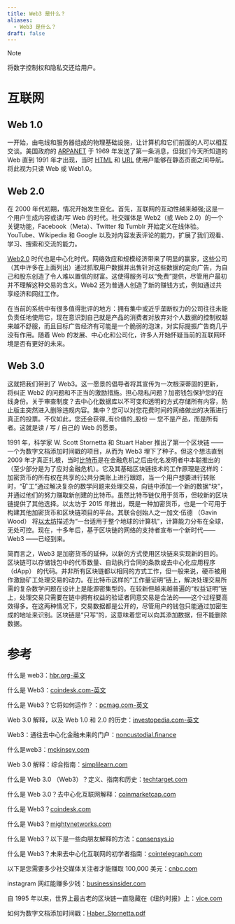 ```yaml
---
title: Web3 是什么？
aliases:
  - Web3 是什么？
draft: false
---
```

>[!NOTE]
>将数字控制权和隐私交还给用户。

# 互联网

## Web 1.0
一开始，由电线和服务器组成的物理基础设施，让计算机和它们前面的人可以相互交谈。美国政府的 [ARPANET](https://zh.wikipedia.org/wiki/ARPANET) 于 1969 年发送了第一条消息，但我们今天所知道的 Web 直到 1991 年才出现，当时 [HTML](https://zh.wikipedia.org/wiki/HTML) 和 [URL](https://zh.wikipedia.org/wiki/%E7%BB%9F%E4%B8%80%E8%B5%84%E6%BA%90%E5%AE%9A%E4%BD%8D%E7%AC%A6) 使用户能够在静态页面之间导航。将此视为只读 Web 或 Web1.0。

## Web 2.0
在 2000 年代初期，情况开始发生变化。首先，互联网的互动性越来越强;这是一个用户生成内容或读/写 Web 的时代。社交媒体是 Web2（或 Web 2.0）的一个关键功能，Facebook（Meta）、Twitter 和 Tumblr 开始定义在线体验。YouTube、Wikipedia 和 Google 以及对内容发表评论的能力，扩展了我们观看、学习、搜索和交流的能力。

[Web2.0](https://zh.wikipedia.org/wiki/Web_2.0) 时代也是中心化时代。网络效应和规模经济带来了明显的赢家，这些公司（其中许多在上面列出）通过抓取用户数据并出售针对这些数据的定向广告，为自己和股东创造了令人难以置信的财富。这使得服务可以“免费”提供，尽管用户最初并不理解这种交易的含义。Web2 还为普通人创造了新的赚钱方式，例如通过共享经济和网红工作。

在当前的系统中有很多值得批评的地方：拥有集中或近乎垄断权力的公司往往未能负责任地使用它，现在意识到自己就是产品的消费者对放弃对个人数据的控制权越来越不舒服，而且目标广告经济有可能是一个脆弱的泡沫，对实际提振广告商几乎没有作用。随着 Web 的发展、中心化和公司化，许多人开始怀疑当前的互联网环境是否有更好的未来。

## Web 3.0

这就把我们带到了 Web3。这一愿景的倡导者将其宣传为一次根深蒂固的更新，将纠正 Web2 的问题和不正当的激励措施。担心隐私问题？加密钱包保护您的在线身份。关于审查制度？去中心化数据库以不可变和透明的方式存储所有内容，防止版主突然进入删除违规内容。集中？您可以对您花费时间的网络做出的决策进行真正的投票。不仅如此，您还会获得_有价值的_股份 — 您不是产品，而是所有者。这就是读 / 写 / 自己的 Web 的愿景。

1991 年，科学家 W. Scott Stornetta 和 Stuart Haber 推出了第一个区块链 —— 一个为数字文档添加时间戳的项目，从而为 Web3 埋下了种子。但这个想法直到 2009 年才真正扎根，当时[比特币](https://www.ussc.gov/sites/default/files/pdf/training/annual-national-training-seminar/2018/Emerging_Tech_Bitcoin_Crypto.pdf)是在金融危机之后由化名发明者中本聪推出的（至少部分是为了应对金融危机）。它及其基础区块链技术的工作原理是这样的：加密货币的所有权在共享的公共分类账上进行跟踪，当一个用户想要进行转账时，“矿工”通过解决复杂的数学问题来处理交易，向链中添加一个新的数据“块”，并通过他们的努力赚取新创建的比特币。虽然比特币链仅用于货币，但较新的区块链提供了其他选择。以太坊于 2015 年推出，既是一种加密货币，也是一个可用于构建其他加密货币和区块链项目的平台。其联合创始人之一加文·伍德 （Gavin Wood） 将[以太坊](https://www.newstatesman.com/science-tech/2016/04/ethereum-competitor-bitcoin-which-could-transform-entire-industries)描述为“一台适用于整个地球的计算机”，计算能力分布在全球，无处可控。现在，十多年后，基于区块链的网络的支持者宣布一个新时代——Web3 ——已经到来。

简而言之，Web3 是加密货币的延伸，以新的方式使用区块链来实现新的目的。区块链可以存储钱包中的代币数量、自动执行合同的条款或去中心化应用程序 （dApp） 的代码。并非所有区块链都以相同的方式工作，但一般来说，硬币被用作激励矿工处理交易的动力。在比特币这样的“工作量证明”链上，解决处理交易所需的复杂数学问题在设计上是能源密集型的。在较新但越来越普遍的“权益证明”链上，处理交易只需要在链中拥有权益的验证者同意交易是合法的——这个过程要高效得多。在这两种情况下，交易数据都是公开的，尽管用户的钱包只能通过加密生成的地址来识别。区块链是“只写”的，这意味着您可以向其添加数据，但不能删除数据。



# 参考

什么是 web3：[hbr.org-英文](https://hbr.org/2022/05/what-is-web3)

什么是 Web3：[coindesk.com-英文](https://www.coindesk.com/learn/what-is-web-3-and-why-is-everyone-talking-about-it/)

什么是 Web3？它将如何运作？：[pcmag.com-英文](https://www.pcmag.com/how-to/what-is-web3-and-how-will-it-work)

Web 3.0 解释，以及 Web 1.0 和 2.0 的历史：[investopedia.com-英文](https://www.investopedia.com/web-20-web-30-5208698)

Web3：通往去中心化金融未来的门户：[noncustodial.finance](https://www.noncustodial.finance/news/web3-your-gateway-to-a-decentralized-financial-future?gad_source=1&gclid=CjwKCAiAxea5BhBeEiwAh4t5K7ctdvXN-M44XGJ2vfzrQcKgAHL9Zk7XxgyJAh9nCQbJREq7dbY9ShoCd6MQAvD_BwE)

什么是web3：[mckinsey.com](https://www.mckinsey.com/featured-insights/mckinsey-explainers/what-is-web3)

Web 3.0 解释：综合指南：[simplilearn.com](https://www.simplilearn.com/tutorials/blockchain-tutorial/what-is-web-3-0)

什么是 Web 3.0 （Web3）？定义、指南和历史：[techtarget.com](https://www.techtarget.com/whatis/definition/Web-30)

什么是 Web 3.0？去中心化互联网解释：[coinmarketcap.com](https://coinmarketcap.com/academy/article/what-is-web-3-0)

什么是 Web3？[coindesk.com](https://www.coindesk.com/learn/what-is-web-3-and-why-is-everyone-talking-about-it/)

什么是 Web3？[mightynetworks.com](https://www.mightynetworks.com/encyclopedia/web3)

什么是 Web3？以下是一些向朋友解释的方法：[consensys.io](https://consensys.io/blog/what-is-web3-here-are-some-ways-to-explain-it-to-a-friend)

什么是 Web3？未来去中心化互联网的初学者指南：[cointelegraph.com](https://cointelegraph.com/learn/articles/what-is-web-3-0-a-beginners-guide-to-the-decentralized-internet-of-the-future)

以下是您需要多少社交媒体关注者才能赚取 100,000 美元：[cnbc.com](https://www.cnbc.com/2021/04/30/how-much-money-you-can-make-off-social-media-following-calculator.html)

instagram 网红能赚多少钱：[businessinsider.com](https://www.businessinsider.com/how-much-money-instagram-influencers-earn-examples-2021-6)

自 1995 年以来，世界上最古老的区块链一直隐藏在《纽约时报》上：[vice.com](https://www.vice.com/en/article/what-was-the-first-blockchain/)

如何为数字文档添加时间戳：[Haber_Stornetta.pdf](https://link.springer.com/article/10.1007/BF00196791)
